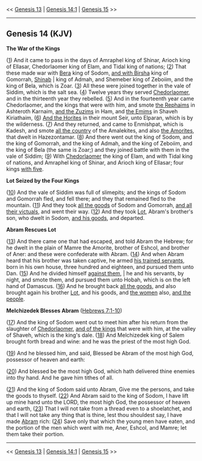 << [Genesis 13](/genesis/13) | [Genesis 14:1](http://biblehub.com/interlinear/genesis/14-1.htm) | [Genesis 15](/genesis/15) >>

---

## Genesis 14 (KJV)

**The War of the Kings**

([1](https://biblehub.com/interlinear/genesis/14-1.htm)) And it came to pass in the days of Amraphel king of Shinar, Arioch king of Ellasar, Chedorlaomer king of Elam, and Tidal king of nations; ([2](https://biblehub.com/interlinear/genesis/14-2.htm)) That these made war with [Bera](/keys/ATh-BRO) king of Sodom, [and with Birsha](/keys/VATh-BRShO) king of Gomorrah, [Shinab](/keys/ShNAB) | king of Admah, and Shemeber king of Zeboiim, and the king of Bela, which is Zoar. ([3](https://biblehub.com/interlinear/genesis/14-3.htm)) All these were joined together in the vale of Siddim, which is the salt sea. ([4](https://biblehub.com/interlinear/genesis/14-4.htm)) Twelve years they served [Chedorlaomer](/keys/ATh-KDRLOMR), and in the thirteenth year they rebelled. ([5](https://biblehub.com/interlinear/genesis/14-5.htm)) And in the fourteenth year came Chedorlaomer, and the kings that were with him, and smote [the Rephaims](/keys/ATh-RPAIM) in Ashteroth Karnaim, [and the Zuzims](/keys/VATh-HZVZIM) in Ham, and [the Emims](/keys/HAIMIM) in Shaveh Kiriathaim, ([6](https://biblehub.com/interlinear/genesis/14-6.htm)) [And the Horites](/keys/VATh-HChRI) in their mount Seir, unto Elparan, which is by the wilderness. ([7](https://biblehub.com/interlinear/genesis/14-7.htm)) And they returned, and came to Enmishpat, which is Kadesh, and smote [all the country](/keys/ATh-KL-ShDH) of the Amalekites, and also [the Amorites](/keys/ATh-HAMRI), that dwelt in Hazezontamar. ([8](https://biblehub.com/interlinear/genesis/14-8.htm)) And there went out the king of Sodom, and the king of Gomorrah, and the king of Admah, and the king of Zeboiim, and the king of Bela (the same is Zoar;) and they joined battle with them in the vale of Siddim; ([9](https://biblehub.com/interlinear/genesis/14-9.htm)) With [Chedorlaomer](/keys/KDRLOMR) the king of Elam, and with Tidal king of nations, and Amraphel king of Shinar, and Arioch king of Ellasar; four kings [with five](/keys/ATh-HChMShH).

**Lot Seized by the Four Kings**

([10](https://biblehub.com/interlinear/genesis/14-10.htm)) And the vale of Siddim was full of slimepits; and the kings of Sodom and Gomorrah fled, and fell there; and they that remained fled to the mountain. ([11](https://biblehub.com/interlinear/genesis/14-11.htm)) And they took [all the goods](/keys/ATh-KL-RKSh) of Sodom and Gomorrah, [and all their victuals](/keys/VATh-KL-AKLM), and went their way. ([12](https://biblehub.com/interlinear/genesis/14-12.htm)) And they took [Lot](/keys/ATh-LVT), Abram's brother's son, who dwelt in Sodom, [and his goods](/keys/VATh-RKShV), and departed.

**Abram Rescues Lot**

([13](https://biblehub.com/interlinear/genesis/14-13.htm)) And there came one that had escaped, and told Abram the Hebrew; for he dwelt in the plain of Mamre the Amorite, brother of Eshcol, and brother of Aner: and these were confederate with Abram. ([14](https://biblehub.com/interlinear/genesis/14-14.htm)) And when Abram heard that his brother was taken captive, he armed [his trained servants](/keys/ATh-ChNIKIV), born in his own house, three hundred and eighteen, and pursued them unto Dan. ([15](https://biblehub.com/interlinear/genesis/14-15.htm)) And he divided himself [against them](/keys/OLIHM), | he and his servants, by night, and smote them, and pursued them unto Hobah, which is on the left hand of Damascus. ([16](https://biblehub.com/interlinear/genesis/14-16.htm)) And he brought back [all the goods](/keys/KL-HRKSh), and also brought again his brother [Lot](/keys/ATh-LVT), and his goods, and [the women](/keys/HNShIM) also, [and the people](/keys/VATh-HOM).

**Melchizedek Blesses Abram** ([Hebrews 7:1-10](https://www.biblegateway.com/passage/?search=hebrews+7%3A1-10&version=KJV))

([17](https://biblehub.com/interlinear/genesis/14-17.htm)) And the king of Sodom went out to meet him after his return from the slaughter of [Chedorlaomer](/keys/ATh-KDRLOMR), [and of the kings](/keys/VATh-HMLKIM) that were with him, at the valley of Shaveh, which is the king's dale. ([18](https://biblehub.com/interlinear/genesis/14-18.htm)) And Melchizedek king of Salem brought forth bread and wine: and he was the priest of the most high God.

([19](https://biblehub.com/interlinear/genesis/14-19.htm)) And he blessed him, and said, Blessed be Abram of the most high God, possessor of heaven and earth:

([20](https://biblehub.com/interlinear/genesis/14-20.htm)) And blessed be the most high God, which hath delivered thine enemies into thy hand. And he gave him tithes of all.

([21](https://biblehub.com/interlinear/genesis/14-21.htm)) And the king of Sodom said unto Abram, Give me the persons, and take the goods to thyself. ([22](https://biblehub.com/interlinear/genesis/14-22.htm)) And Abram said to the king of Sodom, I have lift up mine hand unto the LORD, the most high God, the possessor of heaven and earth, ([23](https://biblehub.com/interlinear/genesis/14-23.htm)) That I will not take from a thread even to a shoelatchet, and that I will not take any thing that is thine, lest thou shouldest say, I have made [Abram](/keys/ATh-ABRM) rich: ([24](https://biblehub.com/interlinear/genesis/14-24.htm)) Save only that which the young men have eaten, and the portion of the men which went with me, Aner, Eshcol, and Mamre; let them take their portion.

---

<< [Genesis 13](/genesis/13) | [Genesis 14:1](http://biblehub.com/interlinear/genesis/14-1.htm) | [Genesis 15](/genesis/15) >>

